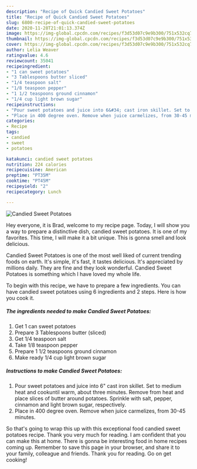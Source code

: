 ```yaml
---
description: "Recipe of Quick Candied Sweet Potatoes"
title: "Recipe of Quick Candied Sweet Potatoes"
slug: 6800-recipe-of-quick-candied-sweet-potatoes
date: 2020-11-28T21:01:13.374Z
image: https://img-global.cpcdn.com/recipes/f3d53d07c9e9b300/751x532cq70/candied-sweet-potatoes-recipe-main-photo.jpg
thumbnail: https://img-global.cpcdn.com/recipes/f3d53d07c9e9b300/751x532cq70/candied-sweet-potatoes-recipe-main-photo.jpg
cover: https://img-global.cpcdn.com/recipes/f3d53d07c9e9b300/751x532cq70/candied-sweet-potatoes-recipe-main-photo.jpg
author: Lelia Weaver
ratingvalue: 4.6
reviewcount: 35041
recipeingredient:
- "1 can sweet potatoes"
- "3 Tablespoons butter sliced"
- "1/4 teaspoon salt"
- "1/8 teaspoon pepper"
- "1 1/2 teaspoons ground cinnamon"
- "1/4 cup light brown sugar"
recipeinstructions:
- "Pour sweet potatoes and juice into 6&#34; cast iron skillet. Set to medium heat and cookuntil warm, about three minutes. Remove from heat and place slices of butter around potatoes. Sprinkle with salt, pepper, cinnamon and light brown sugar, respectively."
- "Place in 400 degree oven. Remove when juice carmelizes, from 30-45 minutes."
categories:
- Recipe
tags:
- candied
- sweet
- potatoes

katakunci: candied sweet potatoes 
nutrition: 224 calories
recipecuisine: American
preptime: "PT35M"
cooktime: "PT45M"
recipeyield: "2"
recipecategory: Lunch

---
```



![Candied Sweet Potatoes](https://img-global.cpcdn.com/recipes/f3d53d07c9e9b300/751x532cq70/candied-sweet-potatoes-recipe-main-photo.jpg)

Hey everyone, it is Brad, welcome to my recipe page. Today, I will show you a way to prepare a distinctive dish, candied sweet potatoes. It is one of my favorites. This time, I will make it a bit unique. This is gonna smell and look delicious.



Candied Sweet Potatoes is one of the most well liked of current trending foods on earth. It's simple, it's fast, it tastes delicious. It's appreciated by millions daily. They are fine and they look wonderful. Candied Sweet Potatoes is something which I have loved my whole life.


To begin with this recipe, we have to prepare a few ingredients. You can have candied sweet potatoes using 6 ingredients and 2 steps. Here is how you cook it.

<!--inarticleads1-->

##### The ingredients needed to make Candied Sweet Potatoes:

1. Get 1 can sweet potatoes
1. Prepare 3 Tablespoons butter (sliced)
1. Get 1/4 teaspoon salt
1. Take 1/8 teaspoon pepper
1. Prepare 1 1/2 teaspoons ground cinnamon
1. Make ready 1/4 cup light brown sugar




<!--inarticleads2-->

##### Instructions to make Candied Sweet Potatoes:

1. Pour sweet potatoes and juice into 6&#34; cast iron skillet. Set to medium heat and cookuntil warm, about three minutes. Remove from heat and place slices of butter around potatoes. Sprinkle with salt, pepper, cinnamon and light brown sugar, respectively.
1. Place in 400 degree oven. Remove when juice carmelizes, from 30-45 minutes.




So that's going to wrap this up with this exceptional food candied sweet potatoes recipe. Thank you very much for reading. I am confident that you can make this at home. There is gonna be interesting food in home recipes coming up. Remember to save this page in your browser, and share it to your family, colleague and friends. Thank you for reading. Go on get cooking!
